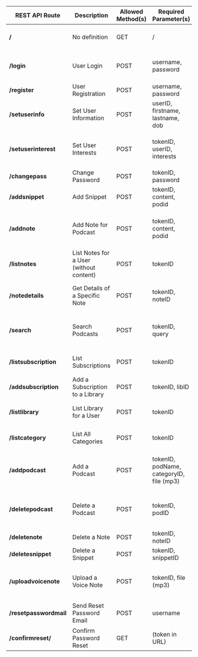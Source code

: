 | REST API Route        | Description                                  | Allowed Method(s) | Required Parameter(s)                       | Expected Return                                                                                     | Note                                      |
|-----------------------|----------------------------------------------|-------------------|----------------------------------------------|-----------------------------------------------------------------------------------------------------|-------------------------------------------|
| **/**                 | No definition                                | GET               | /                                            | `{"Status": False, "Detailed Info": "No specified command."}`                                        | /                                         |
| **/login**            | User Login                                   | POST              | username, password                           | `{"Status": True, "Token": token}`                                                                   | Token refers to session token             |
| **/register**         | User Registration                            | POST              | username, password                           | `{"Status": True, "userID": userID}`                                                                 | /                                         |
| **/setuserinfo**      | Set User Information                         | POST              | userID, firstname, lastname, dob             | `{"Status": True, "userID": userID}`                                                                 | /                                         |
| **/setuserinterest**  | Set User Interests                           | POST              | tokenID, userID, interests                   | `{"Status": True, "Detailed Info": "User interests updated successfully"}`                           | `interests` is a comma-separated list     |
| **/changepass**       | Change Password                              | POST              | tokenID, password                            | `{"Status": True, "userID": userID}`                                                                 | /                                         |
| **/addsnippet**       | Add Snippet                                  | POST              | tokenID, content, podid                      | `{"Status": True, "SnippetID": snipID}`                                                              | /                                         |
| **/addnote**          | Add Note for Podcast                         | POST              | tokenID, content, podid                      | `{"Status": True, "noteID": noteID}`                                                                 | Returns status code **201** on success    |
| **/listnotes**        | List Notes for a User (without content)      | POST              | tokenID                                      | `[{"NoteID": noteID, "PodcastID": podID, "DateCreated": dateCreated}]`                               | /                                         |
| **/notedetails**      | Get Details of a Specific Note               | POST              | tokenID, noteID                              | `{"NoteID": noteID, "PodcastID": podID, "Content": content, "DateCreated": dateCreated}`             | /                                         |
| **/search**           | Search Podcasts                              | POST              | tokenID, query                               | `[{"PodcastID": podID, "PodcastName": podName, "PodcastURL": podUrl}]`                               | /                                         |
| **/listsubscription** | List Subscriptions                           | POST              | tokenID                                      | `[{"LibraryID": libID, "SubscriptionDate": dateOfSub}]`                                              | /                                         |
| **/addsubscription**  | Add a Subscription to a Library              | POST              | tokenID, libID                               | `{"Status": True}`                                                                                   | /                                         |
| **/listlibrary**      | List Library for a User                      | POST              | tokenID                                      | `[{"LibraryID": libraryID, "LibraryName": libraryName}]`                                             | /                                         |
| **/listcategory**     | List All Categories                          | POST              | tokenID                                      | `[{"CategoryID": categoryID, "CategoryName": categoryName}]`                                         | /                                         |
| **/addpodcast**       | Add a Podcast                                | POST              | tokenID, podName, categoryID, file (mp3)     | `{"Status": True, "PodcastID": podID}`                                                               | Returns status code **201** on success    |
| **/deletepodcast**    | Delete a Podcast                             | POST              | tokenID, podID                               | `{"Status": True}`                                                                                   | Returns status code **200** on success    |
| **/deletenote**       | Delete a Note                                | POST              | tokenID, noteID                              | `{"Status": True}`                                                                                   | /                                         |
| **/deletesnippet**    | Delete a Snippet                             | POST              | tokenID, snippetID                           | `{"Status": True}`                                                                                   | /                                         |
| **/uploadvoicenote**  | Upload a Voice Note                          | POST              | tokenID, file (mp3)                          | `{"Status": True, "Detailed Info": "File successfully uploaded", "filename": filename}`              | /                                         |
| **/resetpasswordmail**| Send Reset Password Email                    | POST              | username                                     | `{"Status": True, "Detailed Info": "Reset Password Mail Sent"}`                                      | /                                         |
| **/confirmreset/**<token> | Confirm Password Reset                   | GET               | (token in URL)                               | `{"Status": True, "Detailed Info": "Password reset."}`                                               | /                                         |
